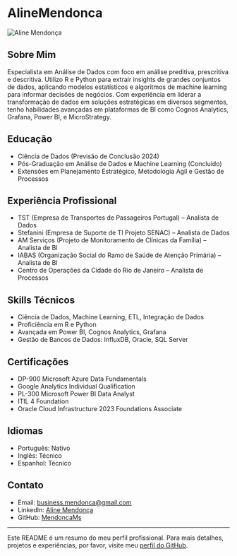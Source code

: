 # AlineMendonca

![Aline Mendonça]([/caminho/para/sua/imagem.jpg](https://github.com/MendoncaMs/AlineMendonca/blob/main/DALL%C2%B7E%202024-02-11%2013.00.39%20-%20Create%20a%20pixel%20art%20caricature%20of%20a%20young%20woman%20with%20long%20hair%2C%20based%20on%20the%20reference%20photo%20provided.%20The%20caricature%20should%20capture%20the%20subject's%20gene.webp))
<!-- Substitua com o link correto da imagem -->

## Sobre Mim
Especialista em Análise de Dados com foco em análise preditiva, prescritiva e descritiva. Utilizo R e Python para extrair insights de grandes conjuntos de dados, aplicando modelos estatísticos e algoritmos de machine learning para informar decisões de negócios. Com experiência em liderar a transformação de dados em soluções estratégicas em diversos segmentos, tenho habilidades avançadas em plataformas de BI como Cognos Analytics, Grafana, Power BI, e MicroStrategy.

## Educação
- Ciência de Dados (Previsão de Conclusão 2024)
- Pós-Graduação em Análise de Dados e Machine Learning (Concluído)
- Extensões em Planejamento Estratégico, Metodologia Ágil e Gestão de Processos

## Experiência Profissional
- TST (Empresa de Transportes de Passageiros Portugal) – Analista de Dados
- Stefanini (Empresa de Suporte de TI Projeto SENAC) – Analista de Dados
- AM Serviços (Projeto de Monitoramento de Clínicas da Família) – Analista de BI
- IABAS (Organização Social do Ramo de Saúde de Atenção Primária) – Analista de BI
- Centro de Operações da Cidade do Rio de Janeiro – Analista de Processos

## Skills Técnicos
- Ciência de Dados, Machine Learning, ETL, Integração de Dados
- Proficiência em R e Python
- Avançada em Power BI, Cognos Analytics, Grafana
- Gestão de Bancos de Dados: InfluxDB, Oracle, SQL Server

## Certificações
- DP-900 Microsoft Azure Data Fundamentals
- Google Analytics Individual Qualification
- PL-300 Microsoft Power BI Data Analyst
- ITIL 4 Foundation
- Oracle Cloud Infrastructure 2023 Foundations Associate

## Idiomas
- Português: Nativo
- Inglês: Técnico
- Espanhol: Técnico

## Contato
- Email: business.mendonca@gmail.com
- LinkedIn: [Aline Mendonça](https://www.linkedin.com/in/aline-m-78164a157/)
- GitHub: [MendoncaMs](https://github.com/MendoncaMs/AlineMendonca/blob/main/README.md)

---

Este README é um resumo do meu perfil profissional. Para mais detalhes, projetos e experiências, por favor, visite meu [perfil do GitHub](https://github.com/MendoncaMs).
